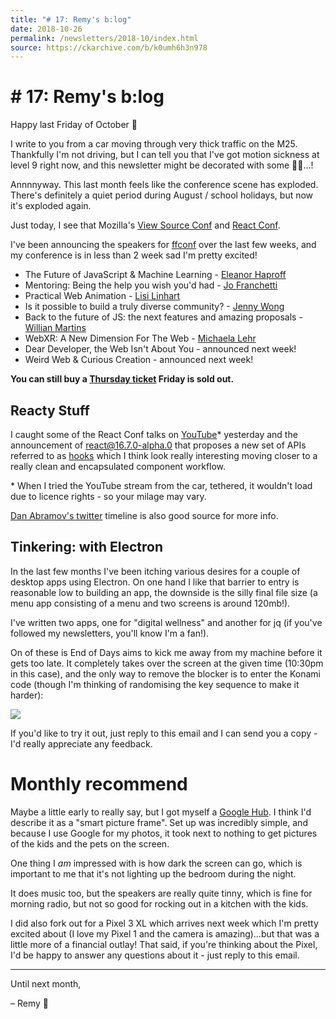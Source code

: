```yaml
---
title: "# 17: Remy's b:log"
date: 2018-10-26
permalink: /newsletters/2018-10/index.html
source: https://ckarchive.com/b/k0umh6h3n978
---
```


# # 17: Remy's b:log

Happy last Friday of October 🎃

I write to you from a car moving through very thick traffic on the M25. Thankfully I'm not driving, but I can tell you that I've got motion sickness at level 9 right now, and this newsletter might be decorated with some 🤢🤮…!

Annnnyway. This last month feels like the conference scene has exploded. There's definitely a quiet period during August / school holidays, but now it's exploded again.

Just today, I see that Mozilla's [View Source Conf](https://twitter.com/viewsourceconf) and [React Conf](https://conf.reactjs.org/).

I've been announcing the speakers for [ffconf](https://ffconf.org) over the last few weeks, and my conference is in less than 2 week sad I'm pretty excited!

*   The Future of JavaScript & Machine Learning - [Eleanor Haproff](https://twitter.com/EleanorHaproff)
*   Mentoring: Being the help you wish you'd had - [Jo Franchetti](https://twitter.com/ThisIsJoFrank)
*   Practical Web Animation - [Lisi Linhart](https://twitter.com/lisi_linhart)
*   Is it possible to build a truly diverse community? - [Jenny Wong](https://twitter.com/miss_jwo)
*   Back to the future of JS: the next features and amazing proposals - [Willian Martins](https://twitter.com/wmsbill)
*   WebXR: A New Dimension For The Web - [Michaela Lehr](https://twitter.com/FischaelaMeer)
*   Dear Developer, the Web Isn't About You - announced next week!
*   Weird Web & Curious Creation - announced next week!

**You can still buy a [Thursday ticket](https://ffconf.org/tickets) Friday is sold out.**

Reacty Stuff
------------

I caught some of the React Conf talks on [YouTube](https://www.youtube.com/watch?v=kz3nVya45uQ)\* yesterday and the announcement of react@16.7.0-alpha.0 that proposes a new set of APIs referred to as [hooks](https://reactjs.org/docs/hooks-intro.html) which I think look really interesting moving closer to a really clean and encapsulated component workflow.

\* When I tried the YouTube stream from the car, tethered, it wouldn't load due to licence rights - so your milage may vary.

[Dan Abramov's twitter](https://twitter.com/dan_abramov) timeline is also good source for more info.

Tinkering: with Electron
------------------------

In the last few months I've been itching various desires for a couple of desktop apps using Electron. On one hand I like that barrier to entry is reasonable low to building an app, the downside is the silly final file size (a menu app consisting of a menu and two screens is around 120mb!).

I've written two apps, one for "digital wellness" and another for jq (if you've followed my newsletters, you'll know I'm a fan!).

On of these is End of Days aims to kick me away from my machine before it gets too late. It completely takes over the screen at the given time (10:30pm in this case), and the only way to remove the blocker is to enter the Konami code (though I'm thinking of randomising the key sequence to make it harder):

![](https://convertkit.s3.amazonaws.com/assets/pictures/40116/1626011/content_end-of-days.jpg)

If you'd like to try it out, just reply to this email and I can send you a copy - I'd really appreciate any feedback.

Monthly recommend
=================

Maybe a little early to really say, but I got myself a [Google Hub](https://store.google.com/product/google_home_hub). I think I'd describe it as a "smart picture frame". Set up was incredibly simple, and because I use Google for my photos, it took next to nothing to get pictures of the kids and the pets on the screen.

One thing I _am_ impressed with is how dark the screen can go, which is important to me that it's not lighting up the bedroom during the night.

It does music too, but the speakers are really quite tinny, which is fine for morning radio, but not so good for rocking out in a kitchen with the kids.

I did also fork out for a Pixel 3 XL which arrives next week which I'm pretty excited about (I love my Pixel 1 and the camera is amazing)…but that was a little more of a financial outlay! That said, if you're thinking about the Pixel, I'd be happy to answer any questions about it - just reply to this email.

* * *

Until next month,

– Remy 👋
